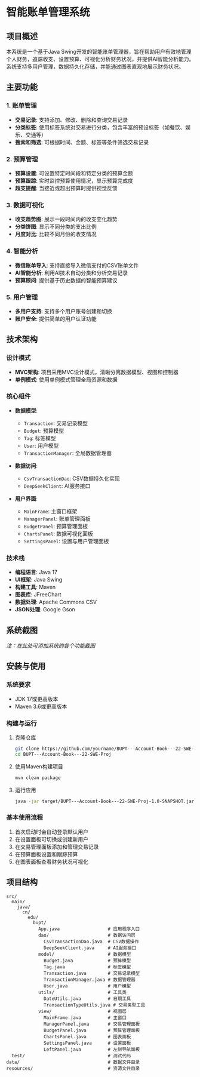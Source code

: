 # 智能账单管理系统

## 项目概述
本系统是一个基于Java Swing开发的智能账单管理器，旨在帮助用户有效地管理个人财务，追踪收支、设置预算、可视化分析财务状况，并提供AI智能分析能力。系统支持多用户管理，数据持久化存储，并能通过图表直观地展示财务状况。

## 主要功能

### 1. 账单管理
- **交易记录**: 支持添加、修改、删除和查询交易记录
- **分类标签**: 使用标签系统对交易进行分类，包含丰富的预设标签（如餐饮、娱乐、交通等）
- **搜索和筛选**: 可根据时间、金额、标签等条件筛选交易记录

### 2. 预算管理
- **预算设置**: 可设置特定时间段和特定分类的预算金额
- **预算跟踪**: 实时监控预算使用情况，显示预算完成度
- **超支提醒**: 当接近或超出预算时提供视觉反馈

### 3. 数据可视化
- **收支趋势图**: 展示一段时间内的收支变化趋势
- **分类饼图**: 显示不同分类的支出比例
- **月度对比**: 比较不同月份的收支情况

### 4. 智能分析
- **微信账单导入**: 支持直接导入微信支付的CSV账单文件
- **AI智能分析**: 利用AI技术自动分类和分析交易记录
- **预算顾问**: 提供基于历史数据的智能预算建议

### 5. 用户管理
- **多用户支持**: 支持多个用户账号创建和切换
- **账户安全**: 提供简单的用户认证功能

## 技术架构

### 设计模式
- **MVC架构**: 项目采用MVC设计模式，清晰分离数据模型、视图和控制器
- **单例模式**: 使用单例模式管理全局资源和数据

### 核心组件
- **数据模型**:
  - `Transaction`: 交易记录模型
  - `Budget`: 预算模型
  - `Tag`: 标签模型
  - `User`: 用户模型
  - `TransactionManager`: 全局数据管理器

- **数据访问**:
  - `CsvTransactionDao`: CSV数据持久化实现
  - `DeepSeekClient`: AI服务接口

- **用户界面**:
  - `MainFrame`: 主窗口框架
  - `ManagerPanel`: 账单管理面板
  - `BudgetPanel`: 预算管理面板
  - `ChartsPanel`: 数据可视化面板
  - `SettingsPanel`: 设置与用户管理面板

### 技术栈
- **编程语言**: Java 17
- **UI框架**: Java Swing
- **构建工具**: Maven
- **图表库**: JFreeChart
- **数据处理**: Apache Commons CSV
- **JSON处理**: Google Gson

## 系统截图

*注：在此处可添加系统的各个功能截图*

## 安装与使用

### 系统要求
- JDK 17或更高版本
- Maven 3.6或更高版本

### 构建与运行
1. 克隆仓库
   ```bash
   git clone https://github.com/yourname/BUPT---Account-Book---22-SWE-Proj.git
   cd BUPT---Account-Book---22-SWE-Proj
   ```

2. 使用Maven构建项目
   ```bash
   mvn clean package
   ```

3. 运行应用
   ```bash
   java -jar target/BUPT---Account-Book---22-SWE-Proj-1.0-SNAPSHOT.jar
   ```

### 基本使用流程
1. 首次启动时会自动登录默认用户
2. 在设置面板可切换或创建新用户
3. 在交易管理面板添加和管理交易记录
4. 在预算面板设置和跟踪预算
5. 在图表面板查看财务状况可视化

## 项目结构
```
src/
  main/
    java/
      cn/
        edu/
          bupt/
            App.java                  # 应用程序入口
            dao/                      # 数据访问层
              CsvTransactionDao.java  # CSV数据操作
              DeepSeekClient.java     # AI服务接口
            model/                    # 数据模型
              Budget.java             # 预算模型
              Tag.java                # 标签模型
              Transaction.java        # 交易记录模型
              TransactionManager.java # 数据管理器
              User.java               # 用户模型
            utils/                    # 工具类
              DateUtils.java          # 日期工具
              TransactionTypeUtils.java # 交易类型工具
            view/                     # 视图层
              MainFrame.java          # 主窗口
              ManagerPanel.java       # 交易管理面板
              BudgetPanel.java        # 预算管理面板
              ChartsPanel.java        # 图表面板
              SettingsPanel.java      # 设置面板
              LeftPanel.java          # 左侧导航面板
  test/                               # 测试代码
data/                                 # 数据文件目录
resources/                            # 资源文件目录
```
